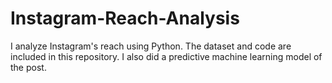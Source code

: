# Instagram-Reach-Analysis
I analyze Instagram's reach using Python. The dataset and code are included in this repository. I also did a predictive machine learning model of the post.
